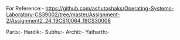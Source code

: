 For Reference:- https://github.com/ashutoshaks/Operating-Systems-Laboratory-CS39002/tree/master/Assignment-2/Assignment2_24_19CS10064_19CS30008


Parts:-
Hardik:-
Subhu:-
Archit:-
Yatharth:-
